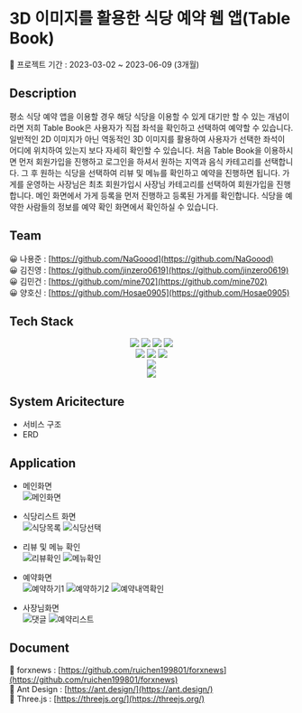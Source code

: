 # 3D 이미지를 활용한 식당 예약 웹 앱(Table Book)
📅 프로젝트 기간 : 2023-03-02 ~ 2023-06-09 (3개월) 

## Description
평소 식당 예약 앱을 이용할 경우 해당 식당을 이용할 수 있게 대기만 할 수 있는 개념이라면 저희 Table Book은 사용자가 직접 좌석을 확인하고 선택하여 예약할 수 있습니다.
일반적인 2D 이미지가 아닌 역동적인 3D 이미지를 활용하여 사용자가 선택한 좌석이 어디에 위치하여 있는지 보다 자세히 확인할 수 있습니다.
처음 Table Book을 이용하시면 먼저 회원가입을 진행하고 로그인을 하셔서 원하는 지역과 음식 카테고리를 선택합니다.
그 후 원하는 식당을 선택하여 리뷰 및 메뉴를 확인하고 예약을 진행하면 됩니다.
가게를 운영하는 사장님은 최초 회원가입시 사장님 카테고리를 선택하여 회원가입을 진행합니다.
메인 화면에서 가게 등록을 먼저 진행하고 등록된 가게를 확인합니다.
식당을 예약한 사람들의 정보를 예약 확인 화면에서 확인하실 수 있습니다.

## Team
😀 나용준 : [https://github.com/NaGoood](https://github.com/NaGoood)</br>
😀 김진영 : [https://github.com/jinzero0619](https://github.com/jinzero0619)</br>
😀 김민건 : [https://github.com/mine702](https://github.com/mine702)</br>
😀 양호신 : [https://github.com/Hosae0905](https://github.com/Hosae0905)</br>

## Tech Stack

<div align="center">

  <img src="https://img.shields.io/badge/java-007396?style=for-the-badge&logo=java&logoColor=white"> 
  <img src="https://img.shields.io/badge/html5-E34F26?style=for-the-badge&logo=html5&logoColor=white">
  <img src="https://img.shields.io/badge/css-1572B6?style=for-the-badge&logo=css3&logoColor=white">
  <img src="https://img.shields.io/badge/javascript-F7DF1E?style=for-the-badge&logo=JS&logoColor=white">
  <br>
  
  <img src="https://img.shields.io/badge/react-61DAFB?style=for-the-badge&logo=React&logoColor=white">
  <img src="https://img.shields.io/badge/mysql-4479A1?style=for-the-badge&logo=mysql&logoColor=white">
  <img src="https://img.shields.io/badge/Bootstrap-7952B3?style=for-the-badge&logo=Bootstrap&logoColor=white">
  <br>

  <img src="https://img.shields.io/badge/Spring Boot-6DB33F?style=for-the-badge&logo=Spring Boot&logoColor=white">
  <br>
  
  <img src="https://img.shields.io/badge/IntelliJ IDEA-462679?style=for-the-badge&logo=IntelliJ IDEA&logoColor=white">
</div>

## System Aricitecture

* 서비스 구조
* ERD

## Application
<!-- ![슬라이드1](https://user-images.githubusercontent.com/106054507/183580054-940b6535-b9e6-4d0b-a48a-a8c5bc83cc6e.JPG)
![슬라이드2](https://user-images.githubusercontent.com/106054507/183580057-cee3e4c5-61ab-420d-9aa9-0efaa7bee82e.JPG)
![슬라이드3](https://user-images.githubusercontent.com/106054507/183580062-74536b76-8be4-453d-b4fa-a0b4d4211de4.JPG)
![슬라이드4](https://user-images.githubusercontent.com/106054507/183580103-3c4e8871-f0a1-4eca-a1f7-65dbedb47f16.JPG)
![슬라이드5](https://user-images.githubusercontent.com/106054507/183580106-f24cf928-e2e5-4be0-969e-c652f8d6f1c8.JPG)
![슬라이드6](https://user-images.githubusercontent.com/106054507/183580115-3275d806-7cc5-4016-b22f-f23ee3465991.JPG)
![슬라이드7](https://user-images.githubusercontent.com/106054507/183580118-661cea5a-f3c0-40d9-a154-75776a17f94e.JPG)
![슬라이드8](https://user-images.githubusercontent.com/106054507/183580126-df2a6486-71dc-4158-92a2-8fe763099200.JPG)
![슬라이드9](https://user-images.githubusercontent.com/106054507/183580129-13504606-914f-486d-9c48-495bfa824b50.JPG) -->


* 메인화면</br>
![메인화면](https://github.com/NaGoood/capstone/assets/80888180/a94c6add-82ed-4f05-9402-bb308447716d)

* 식당리스트 화면</br>
![식당목록](https://github.com/NaGoood/capstone/assets/80888180/002a7bd4-11b6-496c-a290-30e21e555e91)
![식당선택](https://github.com/NaGoood/capstone/assets/80888180/786a7ccf-4629-47f2-9f67-d39d7e6a9e4c)</br>

* 리뷰 및 메뉴 확인</br>
![리뷰확인](https://github.com/NaGoood/capstone/assets/80888180/feed38a1-92c6-4198-9cf7-3e7c46bce2ec)
![메뉴확인](https://github.com/NaGoood/capstone/assets/80888180/f13da672-5d1c-437c-9a2b-5b2164507021)</br>

* 예약화면</br>
![예약하기1](https://github.com/NaGoood/capstone/assets/80888180/a9aafde6-9f44-4614-bf16-637fa89a299f)
![예약하기2](https://github.com/NaGoood/capstone/assets/80888180/883e179f-0fe7-44ef-98fb-450a9d91646e)
![예약내역확인](https://github.com/NaGoood/capstone/assets/80888180/dfc7c950-1d33-495d-8178-f1b37cdd2713)</br>

* 사장님화면</br>
![댓글](https://github.com/NaGoood/capstone/assets/80888180/5d0218a0-e810-4a20-944d-89f93105be9d)
![예약리스트](https://github.com/NaGoood/capstone/assets/80888180/04078538-416d-423d-9fc4-c37ecc6c0e2d)</br>

## Document
📄 forxnews : [https://github.com/ruichen199801/forxnews](https://github.com/ruichen199801/forxnews)</br>
📄 Ant Design : [https://ant.design/](https://ant.design/)</br>
📄 Three.js : [https://threejs.org/](https://threejs.org/)</br>
